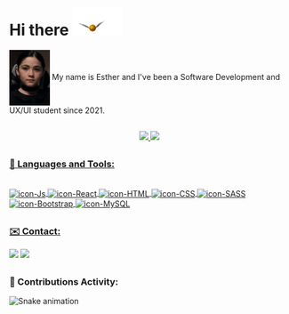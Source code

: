 
# Hi there <img alt="gif" height="50" src="https://github.com/EstherPimentel/FE3-Avaliacao01/blob/main/src/components/img/pomoDeOuro.gif">

<img alt="foto" align="center" height="100" src="https://github.com/EstherPimentel/FE3-Avaliacao01/blob/main/src/components/img/Esther.jpeg">  My name is Esther and I've been a Software Development and UX/UI student since 2021. 

##

<div align="center">
  <a href="https://github.com/EstherPimentel">
  <img height="180em" src="https://github-readme-stats.vercel.app/api?username=EstherPimentel&show_icons=true&theme=dracula&include_all_commits=true&count_private=true"/>
  <img height="180em" src="https://github-readme-stats.vercel.app/api/top-langs/?username=EstherPimentel&layout=compact&langs_count=7&theme=dracula"/>
</div>

   ##
  
### 🧰 Languages and Tools:
<div style="display: inline_block"><br>
  <img align="center" alt="icon-Js" src="https://img.shields.io/badge/JavaScript-F7DF1E?style=for-the-badge&logo=javascript&logoColor=black">
  <img align="center" alt="icon-React" src="https://img.shields.io/badge/React-20232A?style=for-the-badge&logo=react&logoColor=61DAFB">
  <img align="center" alt="icon-HTML" src="https://img.shields.io/badge/HTML5-E34F26?style=for-the-badge&logo=html5&logoColor=white">
  <img align="center" alt="icon-CSS" src="https://img.shields.io/badge/CSS3-1572B6?style=for-the-badge&logo=css3&logoColor=white">
  <img align="center" alt="icon-SASS" src="https://img.shields.io/badge/Sass-CC6699?style=for-the-badge&logo=sass&logoColor=white">
  <img align="center" alt="icon-Bootstrap" src="https://img.shields.io/badge/Bootstrap-563D7C?style=for-the-badge&logo=bootstrap&logoColor=white">
  <img align="center" alt="icon-MySQL" src="https://img.shields.io/badge/MySQL-00000F?style=for-the-badge&logo=mysql&logoColor=white">  
</div>
  
  ##

### ✉️ Contact:
<div> 
  <a href = "mailto:stherpimentel@yahoo.com.br"><img src="https://img.shields.io/badge/-Gmail-%23333?style=for-the-badge&logo=gmail&logoColor=white" target="_blank"></a>
  <a href="https://www.linkedin.com/in/esther-maria-pimentel-porto-4b351a74/" target="_blank"><img src="https://img.shields.io/badge/-LinkedIn-%230077B5?style=for-the-badge&logo=linkedin&logoColor=white" target="_blank"></a> 
  
  ##
  
### 🐌 Contributions Activity:

  ![Snake animation](https://github.com/EstherPimentel/EstherPimentel/blob/output/github-contribution-grid-snake.svg)
 
</div>
